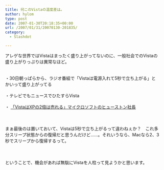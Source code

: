 ```yaml
---
title: 何このVistaの温度差は。
author: hylom
type: post
date: 2007-01-30T20:18:35+00:00
url: /2007/01/31/20070130-201835/
category:
  - Slashdot

---
```

アレゲな世界ではVistaはまったく盛り上がってないのに、一般社会でのVistaの盛り上がりっぷりは異常なほど。  
</br>   
・30日朝っぱらから、ラジオ番組で「Vistaは電源入れて5秒で立ち上がる」とかいって盛り上がってる</br>   
・テレビでもニュースでひたすらVista</br>   
・   [「VistaはXPの2倍は売れる」マイクロソフトのヒューストン社長][1] </br>  
</br>   
まぁ最後のは置いておいて、Vistaは5秒で立ち上がるって違わねぇか？　これ多分スリープ状態からの復帰だと思うんだけど……。それいうなら、Macなら2、3秒でスリープから復帰するって。</br>  
</br>   
ということで、機会があれば無駄にVistaを人柱って見ようかと思います。</br>  
</br>

 [1]: http://internet.watch.impress.co.jp/cda/news/2007/01/30/14631.html
